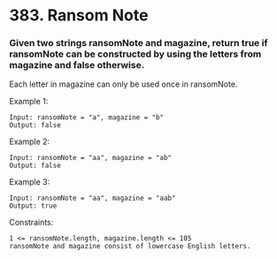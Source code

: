# 383. Ransom Note
### Given two strings ransomNote and magazine, return true if ransomNote can be constructed by using the letters from magazine and false otherwise.

Each letter in magazine can only be used once in ransomNote.



Example 1:
```
Input: ransomNote = "a", magazine = "b"
Output: false
```
Example 2:
```
Input: ransomNote = "aa", magazine = "ab"
Output: false
```
Example 3:
```
Input: ransomNote = "aa", magazine = "aab"
Output: true
```

Constraints:
```
1 <= ransomNote.length, magazine.length <= 105
ransomNote and magazine consist of lowercase English letters.
```